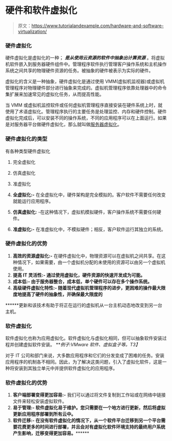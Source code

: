 # 硬件和软件虚拟化

> 原文：<https://www.tutorialandexample.com/hardware-and-software-virtualization/>

### 硬件虚拟化

硬件虚拟化是虚拟化的一种； ***是从使用云资源的软件中抽象出计算资源*** 。将虚拟机软件嵌入到服务器硬件组件中。管理程序软件执行管理客户操作系统和主机操作系统之间共享的物理硬件资源的任务。被抽象的硬件被表示为实际的硬件。

虚拟化的含义是一种抽象，硬件虚拟化是通过使用 VMM(虚拟机监视器)或虚拟机管理程序对物理硬件部分进行抽象来完成的。虚拟机管理程序依靠处理器中的命令集扩展来加速常见的虚拟化任务，从而提高性能。

当 VMM 或虚拟机监控软件或任何虚拟机管理程序直接安装在硬件系统上时，就使用了术语虚拟化。管理程序执行的主要任务是处理监控、内存和硬件控制。硬件虚拟化完成后，可以安装不同的操作系统，不同的应用程序可以在上面运行。如果是对服务器平台做硬件虚拟化，那么就叫做[服务器虚拟化](https://www.tutorialandexample.com/server-virtualization/)。

### 硬件虚拟化的类型

有各种类型硬件虚拟化

1.  完全虚拟化
2.  仿真虚拟化
3.  准虚拟化

1.  **全虚拟化:-** 在全虚拟化中，硬件架构是完全模拟的。客户软件不需要任何改变就能运行应用程序。
2.  **仿真虚拟化:** -在这种情况下，虚拟机模拟硬件，客户操作系统不需要任何硬件。
3.  **准虚拟化:-** 在准虚拟化中，不模拟硬件；相反，客户软件运行其独立的系统。

### 硬件虚拟化的优势

1.  **高效的资源虚拟化:-** 在硬件虚拟化中，物理资源可以在虚拟机之间共享。在这种情况下，如果需要，由一个虚拟机分配的未使用的资源可以由另一个虚拟机使用。
2.  ****提高 IT 灵活性:-** 通过使用虚拟化，硬件资源的快速开发成为可能。**
3.  ******成本低:-** 由于服务器整合，成本低，单个硬件可以存在多个操作系统。****
4.  ********高级硬件虚拟化特性:-** 随着现代虚拟机管理程序的进步，更困难的操作最大限度地提高了硬件的抽象性，并确保最大限度的******

 ******更新和该技术有助于将正在运行的虚拟机从一台主机动态地改变到另一台主机。

### 软件虚拟化

软件虚拟化也称为应用虚拟化。软件虚拟化与虚拟化相同，但可以抽象软件安装过程并创建虚拟软件安装。 ***例子:VMware 软件、虚拟盒子等。*T3】**

对于 IT 公司和部门来说，大多数应用程序和它们的分发变成了困难的任务。安装应用程序的机制各不相同。因此，为了解决这类问题，引入了虚拟化软件，这是一种将安装到其独立单元中并提供软件虚拟化的应用程序。

### 软件虚拟化的优势

1.  **客户端部署变得更加容易:-** 我们可以通过将文件复制到工作站或在网络中链接文件来轻松安装虚拟软件。
2.  ****易于管理:-** 软件虚拟化易于维护。您只需要在一个地方进行更新，然后将虚拟更新应用程序部署到所有云中。**
3.  ******软件迁移:-** 在没有软件虚拟化的情况下，从一个软件平台迁移到另一个平台需要花费更多的时间进行部署，并且会对有虚拟化软件环境支持的最终用户系统产生影响，迁移变得更加容易。**********
